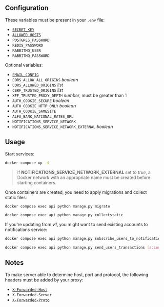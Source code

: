 ## Configuration

These variables must be present in your `.env` file:

- [`SECRET_KEY`](https://docs.djangoproject.com/en/4.2/ref/settings/#secret-key)
- [`ALLOWED_HOSTS`](https://docs.djangoproject.com/en/4.2/ref/settings/#secret-key)
- `POSTGRES_PASSWORD`
- `REDIS_PASSWORD`
- `RABBITMQ_USER`
- `RABBITMQ_PASSWORD`

Optional variables:

- [`EMAIL_CONFIG`](https://django-environ.readthedocs.io/en/latest/types.html#environ-env-search-url)
- `CORS_ALLOW_ALL_ORIGINS` *boolean*
- `CORS_ALLOWED_ORIGINS` *list*
- `CSRF_TRUSTED_ORIGINS` *list*
- `XFF_TRUSTED_PROXY_DEPTH` *number*, must be greater than 1
- `AUTH_COOKIE_SECURE` *boolean*
- `AUTH_COOKIE_HTTP_ONLY` *boolean*
- `AUTH_COOKIE_SAMESITE`
- `ALFA_BANK_NATIONAL_RATES_URL`
- `NOTIFICATIONS_SERVICE_NETWORK`
- `NOTIFICATIONS_SERVICE_NETWORK_EXTERNAL` *boolean*

## Usage

Start services:

```bash
docker compose up -d
```

> If **NOTIFICATIONS_SERVICE_NETWORK_EXTERNAL** set to *true*, a Docker network with an appropriate name must be created before starting containers.

Once containers are created, you need to apply migrations and collect static files:

```bash
docker compose exec api python manage.py migrate
```

```bash
docker compose exec api python manage.py collectstatic
```

If you're updating from *v1*, you might want to send existing accounts to notifications service:

```bash
docker compose exec api python manage.py subscribe_users_to_notifications [account_ids]
```

```bash
docker compose exec api python manage.py send_users_transactions [account_ids]
```

## Notes

To make server able to determine host, port and protocol, the following headers must be added by your proxy:

- [`X-Forwarded-Host`](https://developer.mozilla.org/en-US/docs/Web/HTTP/Headers/X-Forwarded-Host)
- `X-Forwarded-Server`
- [`X-Forwarded-Proto`](https://developer.mozilla.org/en-US/docs/Web/HTTP/Headers/X-Forwarded-Proto)
